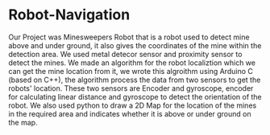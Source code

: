 # Robot-Navigation
Our Project was Minesweepers Robot that is a robot used to detect mine above and under ground, it also gives the coordinates of the mine within the detection area.
We used metal detecor sensor and proximity sensor to detect the mines.
We made an algorithm for the robot localiztion which we can get the mine location from it, we wrote this algroithm using Arduino C (based on C++), the algorithm process the data from two sensors to get the robots' location. These two sensors are Encoder and gyroscope, encoder for calculating linear distance and gyroscope to detect the orientation of the robot. 
We also used python to draw a 2D Map for the location of the mines in the required area and indicates whether it is above or under ground on the map. 

